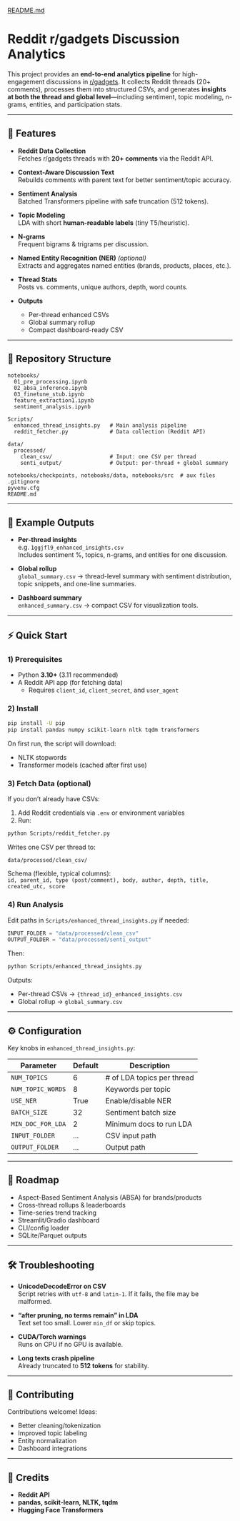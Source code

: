 [README.md](https://github.com/user-attachments/files/21915765/README.md)
# Reddit r/gadgets Discussion Analytics

This project provides an **end-to-end analytics pipeline** for high-engagement discussions in [r/gadgets](https://www.reddit.com/r/gadgets). It collects Reddit threads (20+ comments), processes them into structured CSVs, and generates **insights at both the thread and global level**—including sentiment, topic modeling, n-grams, entities, and participation stats.

---

## 🚀 Features

- **Reddit Data Collection**  
  Fetches r/gadgets threads with **20+ comments** via the Reddit API.
  
- **Context-Aware Discussion Text**  
  Rebuilds comments with parent text for better sentiment/topic accuracy.
  
- **Sentiment Analysis**  
  Batched Transformers pipeline with safe truncation (512 tokens).
  
- **Topic Modeling**  
  LDA with short **human-readable labels** (tiny T5/heuristic).
  
- **N-grams**  
  Frequent bigrams & trigrams per discussion.
  
- **Named Entity Recognition (NER)** *(optional)*  
  Extracts and aggregates named entities (brands, products, places, etc.).
  
- **Thread Stats**  
  Posts vs. comments, unique authors, depth, word counts.
  
- **Outputs**
  - Per-thread enhanced CSVs  
  - Global summary rollup  
  - Compact dashboard-ready CSV  

---

## 📂 Repository Structure

```
notebooks/
  01_pre_processing.ipynb
  02_absa_inference.ipynb
  03_finetune_stub.ipynb
  feature_extraction1.ipynb
  sentiment_analysis.ipynb

Scripts/
  enhanced_thread_insights.py   # Main analysis pipeline
  reddit_fetcher.py             # Data collection (Reddit API)

data/
  processed/
    clean_csv/                  # Input: one CSV per thread
    senti_output/               # Output: per-thread + global summary

notebooks/checkpoints, notebooks/data, notebooks/src  # aux files
.gitignore
pyvenv.cfg
README.md
```

---

## 📝 Example Outputs

- **Per-thread insights**  
  e.g. `1ggjfl9_enhanced_insights.csv`  
  Includes sentiment %, topics, n-grams, and entities for one discussion.

- **Global rollup**  
  `global_summary.csv` → thread-level summary with sentiment distribution, topic snippets, and one-line summaries.

- **Dashboard summary**  
  `enhanced_summary.csv` → compact CSV for visualization tools.

---

## ⚡ Quick Start

### 1) Prerequisites
- Python **3.10+** (3.11 recommended)
- A Reddit API app (for fetching data)  
  - Requires `client_id`, `client_secret`, and `user_agent`

### 2) Install

```bash
pip install -U pip
pip install pandas numpy scikit-learn nltk tqdm transformers
```

On first run, the script will download:
- NLTK stopwords  
- Transformer models (cached after first use)

### 3) Fetch Data (optional)

If you don’t already have CSVs:

1. Add Reddit credentials via `.env` or environment variables  
2. Run:

```bash
python Scripts/reddit_fetcher.py
```

Writes one CSV per thread to:

```
data/processed/clean_csv/
```

Schema (flexible, typical columns):  
`id, parent_id, type (post/comment), body, author, depth, title, created_utc, score`

### 4) Run Analysis

Edit paths in `Scripts/enhanced_thread_insights.py` if needed:

```python
INPUT_FOLDER = "data/processed/clean_csv"
OUTPUT_FOLDER = "data/processed/senti_output"
```

Then:

```bash
python Scripts/enhanced_thread_insights.py
```

Outputs:
- Per-thread CSVs → `{thread_id}_enhanced_insights.csv`  
- Global rollup → `global_summary.csv`

---

## ⚙️ Configuration

Key knobs in `enhanced_thread_insights.py`:

| Parameter          | Default | Description |
|--------------------|---------|-------------|
| `NUM_TOPICS`       | 6       | # of LDA topics per thread |
| `NUM_TOPIC_WORDS`  | 8       | Keywords per topic |
| `USE_NER`          | True    | Enable/disable NER |
| `BATCH_SIZE`       | 32      | Sentiment batch size |
| `MIN_DOC_FOR_LDA`  | 2       | Minimum docs to run LDA |
| `INPUT_FOLDER`     | ...     | CSV input path |
| `OUTPUT_FOLDER`    | ...     | Output path |

---

## 🧩 Roadmap

- Aspect-Based Sentiment Analysis (ABSA) for brands/products  
- Cross-thread rollups & leaderboards  
- Time-series trend tracking  
- Streamlit/Gradio dashboard  
- CLI/config loader  
- SQLite/Parquet outputs  

---

## 🛠 Troubleshooting

- **UnicodeDecodeError on CSV**  
  Script retries with `utf-8` and `latin-1`. If it fails, the file may be malformed.

- **“after pruning, no terms remain” in LDA**  
  Text set too small. Lower `min_df` or skip topics.

- **CUDA/Torch warnings**  
  Runs on CPU if no GPU is available.

- **Long texts crash pipeline**  
  Already truncated to **512 tokens** for stability.

---

## 🤝 Contributing

Contributions welcome! Ideas:  
- Better cleaning/tokenization  
- Improved topic labeling  
- Entity normalization  
- Dashboard integrations  

---

## 🙌 Credits

- **Reddit API**  
- **pandas, scikit-learn, NLTK, tqdm**  
- **Hugging Face Transformers**  
